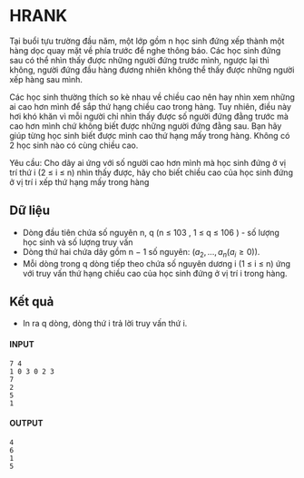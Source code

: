 # HRANK
Tại buổi tựu trường đầu năm, một lớp gồm n học sinh đứng xếp thành một hàng dọc quay mặt về phía trước để nghe thông báo. Các học sinh đứng sau có thể nhìn thấy được những người đứng trước mình, ngược lại thì không, người đứng đầu hàng đương nhiên không thể thấy được những người xếp hàng sau mình.

Các học sinh thường thích so kè nhau về chiều cao nên hay nhìn xem những ai cao hơn mình để sắp thứ hạng chiều cao trong hàng. Tuy nhiên, điều này hơi khó khăn vì mỗi người chỉ nhìn thấy được số người đứng đằng trước mà cao hơn mình chứ không biết được những người đứng đằng sau. Bạn hãy giúp từng học sinh biết được mình cao thứ hạng mấy trong hàng. Không có 2 học sinh nào có cùng chiều cao.

Yêu cầu: Cho dãy ai ứng với số người cao hơn mình mà học sinh đứng ở vị trí thứ i (2 ≤ i ≤ n) nhìn thấy được, hãy cho biết chiều cao của học sinh đứng ở vị trí i xếp thứ hạng mấy trong hàng
## Dữ liệu
- Dòng đầu tiên chứa số nguyên n, q (n ≤ 103 , 1 ≤ q ≤ 106 ) - số lượng học sinh và số lượng truy vấn
- Dòng thứ hai chứa dãy gồm n − 1 số nguyên: $(a_2, ..., a_n (a_i ≥ 0))$.
- Mỗi dòng trong q dòng tiếp theo chứa số nguyên dương i (1 ≤ i ≤ n) ứng với truy vấn thứ hạng chiều cao của học sinh đứng ở vị trí i trong hàng.
## Kết quả
- In ra q dòng, dòng thứ i trả lời truy vấn thứ i.
#### INPUT
```
7 4
1 0 3 0 2 3
7
2
5
1
```
#### OUTPUT
```
4
6
1
5
```